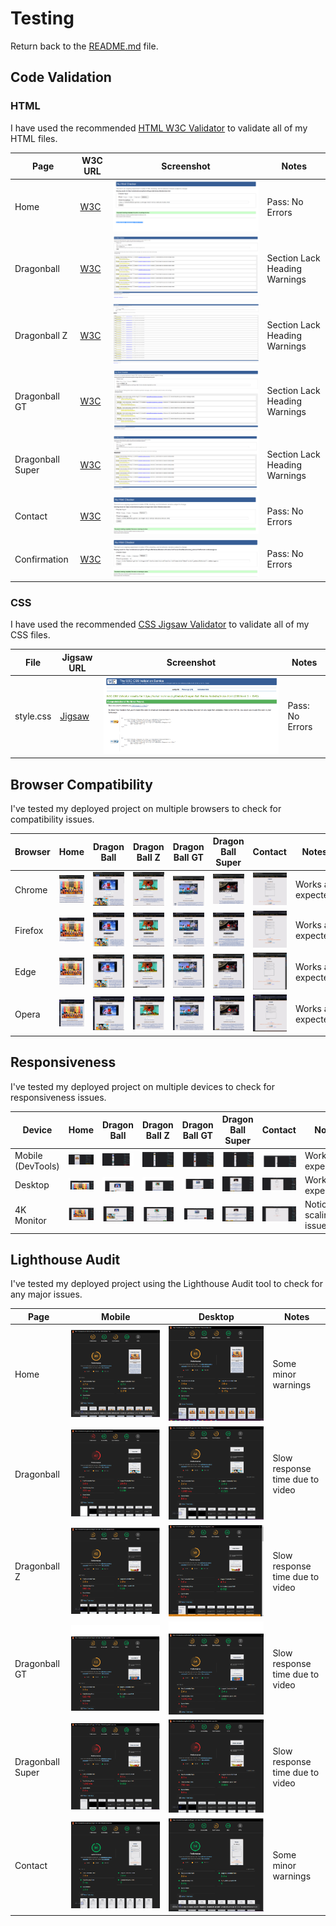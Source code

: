 # Testing

Return back to the [README.md](README.md) file.

## Code Validation

### HTML

I have used the recommended [HTML W3C Validator](https://validator.w3.org) to validate all of my HTML files.

| Page | W3C URL | Screenshot | Notes |
| --- | --- | --- | --- |
| Home | [W3C](https://validator.w3.org/nu/?doc=https%3A%2F%2Fsohailmehmood.github.io%2FDragon-Ball-Series-Website%2Findex.html) | ![screenshot](documentation/index-validation.png) | Pass: No Errors |
| Dragonball | [W3C](https://validator.w3.org/nu/?doc=https%3A%2F%2Fsohailmehmood.github.io%2FDragon-Ball-Series-Website%2Fdragonball.html) | ![screenshot](documentation/dragonball-validation.png) | Section Lack Heading Warnings |
| Dragonball Z | [W3C](https://validator.w3.org/nu/?doc%253Dhttps%253A%252F%252Fsohailmehmood.github.io%252FDragon-Ball-Series-Website%252Fdragonball-z.html) | ![screenshot](documentation/dragonball-z-validation.png) | Section Lack Heading Warnings |
| Dragonball GT | [W3C](https://validator.w3.org/nu/?doc%253Dhttps%253A%252F%252Fsohailmehmood.github.io%252FDragon-Ball-Series-Website%252Fdragonball-gt.html) | ![screenshot](documentation/dragonball-gt-validation.png) | Section Lack Heading Warnings |
| Dragonball Super | [W3C](https://validator.w3.org/nu/?doc%253Dhttps%253A%252F%252Fsohailmehmood.github.io%252FDragon-Ball-Series-Website%252Fdragonball-super.html) | ![screenshot](documentation/dragonball-super-validation.png) | Section Lack Heading Warnings |
| Contact | [W3C](https://validator.w3.org/nu/?doc%253Dhttps%253A%252F%252Fsohailmehmood.github.io%252FDragon-Ball-Series-Website%252Fcontact.html) | ![screenshot](documentation/contact-validation.png) | Pass: No Errors |
| Confirmation | [W3C](https://validator.w3.org/nu/?doc%253Dhttps%253A%252F%252Fsohailmehmood.github.io%252FDragon-Ball-Series-Website%252Fconfirmation.html%253Fname%253DSohail%2526email%253Dsohail_mehmood%252540hotmail.com%2526message%253Ddsa) | ![screenshot](documentation/confirmation-validation.png) | Pass: No Errors |

### CSS

I have used the recommended [CSS Jigsaw Validator](https://jigsaw.w3.org/css-validator) to validate all of my CSS files.

| File | Jigsaw URL | Screenshot | Notes |
| --- | --- | --- | --- |
| style.css | [Jigsaw](https://jigsaw.w3.org/css-validator/validator?uri%253Dhttps%253A%252F%252Fsohailmehmood.github.io%252FDragon-Ball-Series-Website%252Findex.html%2526profile%253Dcss3svg%2526usermedium%253Dall%2526warning%253D1%2526vextwarning%253D%2526lang%253Den) | ![screenshot](documentation/index-validation-css.png) | Pass: No Errors |

## Browser Compatibility

I've tested my deployed project on multiple browsers to check for compatibility issues.

| Browser | Home | Dragon Ball | Dragon Ball Z | Dragon Ball GT | Dragon Ball Super | Contact | Notes |
| --- | --- | --- | --- | --- | --- | --- | --- |
| Chrome | ![screenshot](documentation/chrome-home.png) | ![screenshot](documentation/chrome-dragonball.png) | ![screenshot](documentation/chrome-dragonball-z.png) | ![screenshot](documentation/chrome-dragonball-gt.png) | ![screenshot](documentation/chrome-dragonball-super.png) | ![screenshot](documentation/chrome-contact.png) | Works as expected |
| Firefox | ![screenshot](documentation/firefox-home.png) | ![screenshot](documentation/firefox-dragonball.png) | ![screenshot](documentation/firefox-dragonball-z.png) | ![screenshot](documentation/firefox-dragonball-gt.png) | ![screenshot](documentation/firefox-dragonball-super.png) | ![screenshot](documentation/firefox-contact.png) | Works as expected |
| Edge | ![screenshot](documentation/edge-home.png) | ![screenshot](documentation/edge-dragonball.png) | ![screenshot](documentation/edge-dragonball-z.png) | ![screenshot](documentation/edge-dragonball-gt.png) | ![screenshot](documentation/edge-dragonball-super.png) | ![screenshot](documentation/edge-contact.png) | Works as expected |
| Opera | ![screenshot](documentation/opera-home.png) | ![screenshot](documentation/opera-dragonball.png) | ![screenshot](documentation/opera-dragonball-z.png) | ![screenshot](documentation/opera-dragonball-gt.png) | ![screenshot](documentation/opera-dragonball-super.png) | ![screenshot](documentation/opera-contact.png) | Works as expected |

## Responsiveness

I've tested my deployed project on multiple devices to check for responsiveness issues.

| Device | Home | Dragon Ball | Dragon Ball Z | Dragon Ball GT | Dragon Ball Super | Contact | Notes |
| --- | --- | --- | --- | --- | --- | --- | --- |
| Mobile (DevTools) | ![screenshot](documentation/responsive-mobile-home.png) | ![screenshot](documentation/responsive-mobile-dragonball.png) | ![screenshot](documentation/responsive-mobile-dragonball-z.png) | ![screenshot](documentation/responsive-mobile-dragonball-gt.png) | ![screenshot](documentation/responsive-mobile-dragonball-super.png) | ![screenshot](documentation/responsive-mobile-contact.png) | Works as expected |
| Desktop | ![screenshot](documentation/responsive-desktop-home.png) | ![screenshot](documentation/responsive-desktop-dragonball.png) | ![screenshot](documentation/responsive-desktop-dragonball-z.png) | ![screenshot](documentation/responsive-desktop-dragonball-gt.png) | ![screenshot](documentation/responsive-desktop-dragonball-super.png) | ![screenshot](documentation/responsive-desktop-contact.png) | Works as expected |
| 4K Monitor | ![screenshot](documentation/responsive-4k-home.png) | ![screenshot](documentation/responsive-4k-dragonball.png) | ![screenshot](documentation/responsive-4k-dragonball-z.png) | ![screenshot](documentation/responsive-4k-dragonball-gt.png) | ![screenshot](documentation/responsive-4k-dragonball-super.png) | ![screenshot](documentation/responsive-4k-contact.png) | Noticeable scaling issues |

## Lighthouse Audit

I've tested my deployed project using the Lighthouse Audit tool to check for any major issues.

| Page | Mobile | Desktop | Notes |
| --- | --- | --- | --- |
| Home | ![screenshot](documentation/lighthouse-mobile-home.png) | ![screenshot](documentation/lighthouse-desktop-home.png) | Some minor warnings |
| Dragonball | ![screenshot](documentation/lighthouse-mobile-dragonball.png) | ![screenshot](documentation/lighthouse-desktop-dragonball.png) | Slow response time due to video |
| Dragonball Z | ![screenshot](documentation/lighthouse-mobile-dragonball-z.png) | ![screenshot](documentation/lighthouse-desktop-dragonball-z.png) | Slow response time due to video |
| Dragonball GT | ![screenshot](documentation/lighthouse-mobile-dragonball-gt.png) | ![screenshot](documentation/lighthouse-desktop-dragonball-gt.png) | Slow response time due to video |
| Dragonball Super | ![screenshot](documentation/lighthouse-mobile-dragonball-super.png) | ![screenshot](documentation/lighthouse-desktop-dragonball-super.png) | Slow response time due to video |
| Contact| ![screenshot](documentation/lighthouse-mobile-contact.png) | ![screenshot](documentation/lighthouse-desktop-contact.png) | Some minor warnings |

